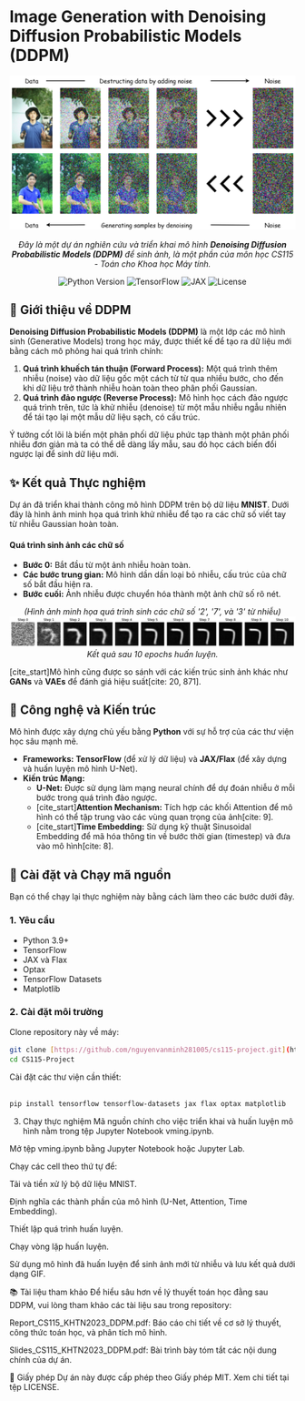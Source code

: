 # Image Generation with Denoising Diffusion Probabilistic Models (DDPM)

<div align="center">
  <img src="https://raw.githubusercontent.com/nguyenvanminh281005/cs115-project/main/Source/samples1.png" alt="DDPM Process" width="700"/>
</div>

<p align="center">
  <em>Đây là một dự án nghiên cứu và triển khai mô hình <strong>Denoising Diffusion Probabilistic Models (DDPM)</strong> để sinh ảnh, là một phần của môn học CS115 - Toán cho Khoa học Máy tính.</em>
</p>

<p align="center">
  <img src="https://img.shields.io/badge/python-3.9%2B-blue.svg" alt="Python Version">
  <img src="https://img.shields.io/badge/tensorflow-%23FF6F00.svg?style=for-the-badge&logo=tensorflow&logoColor=white" alt="TensorFlow">
  <img src="https://img.shields.io/badge/jax-%235E48B3.svg?style=for-the-badge&logo=jax&logoColor=white" alt="JAX">
  <img src="https://img.shields.io/badge/license-MIT-green.svg" alt="License">
</p>

## 🌟 Giới thiệu về DDPM

**Denoising Diffusion Probabilistic Models (DDPM)** là một lớp các mô hình sinh (Generative Models) trong học máy, được thiết kế để tạo ra dữ liệu mới bằng cách mô phỏng hai quá trình chính:

1.  **Quá trình khuếch tán thuận (Forward Process):** Một quá trình thêm nhiễu (noise) vào dữ liệu gốc một cách từ từ qua nhiều bước, cho đến khi dữ liệu trở thành nhiễu hoàn toàn theo phân phối Gaussian.
2.  **Quá trình đảo ngược (Reverse Process):** Mô hình học cách đảo ngược quá trình trên, tức là khử nhiễu (denoise) từ một mẫu nhiễu ngẫu nhiên để tái tạo lại một mẫu dữ liệu sạch, có cấu trúc.

Ý tưởng cốt lõi là biến một phân phối dữ liệu phức tạp thành một phân phối nhiễu đơn giản mà ta có thể dễ dàng lấy mẫu, sau đó học cách biến đổi ngược lại để sinh dữ liệu mới.

## ✨ Kết quả Thực nghiệm

Dự án đã triển khai thành công mô hình DDPM trên bộ dữ liệu **MNIST**. Dưới đây là hình ảnh minh họa quá trình khử nhiễu để tạo ra các chữ số viết tay từ nhiễu Gaussian hoàn toàn.

#### Quá trình sinh ảnh các chữ số

* **Bước 0:** Bắt đầu từ một ảnh nhiễu hoàn toàn.
* **Các bước trung gian:** Mô hình dần dần loại bỏ nhiễu, cấu trúc của chữ số bắt đầu hiện ra.
* **Bước cuối:** Ảnh nhiễu được chuyển hóa thành một ảnh chữ số rõ nét.

<p align="center">
  <em>(Hình ảnh minh họa quá trình sinh các chữ số '2', '7', và '3' từ nhiễu)</em>
  <img src="https://raw.githubusercontent.com/nguyenvanminh281005/cs115-project/main/Source/ddpm3.png" alt="Generated Image" width="800"/>
  <br>
  <em>Kết quả sau 10 epochs huấn luyện.</em>
</p>

[cite_start]Mô hình cũng được so sánh với các kiến trúc sinh ảnh khác như **GANs** và **VAEs** để đánh giá hiệu suất[cite: 20, 871].

## 🚀 Công nghệ và Kiến trúc

Mô hình được xây dựng chủ yếu bằng **Python** với sự hỗ trợ của các thư viện học sâu mạnh mẽ.

* **Frameworks:** **TensorFlow** (để xử lý dữ liệu) và **JAX/Flax** (để xây dựng và huấn luyện mô hình U-Net).
* **Kiến trúc Mạng:**
    * **U-Net:** Được sử dụng làm mạng neural chính để dự đoán nhiễu ở mỗi bước trong quá trình đảo ngược.
    * [cite_start]**Attention Mechanism:** Tích hợp các khối Attention để mô hình có thể tập trung vào các vùng quan trọng của ảnh[cite: 9].
    * [cite_start]**Time Embedding:** Sử dụng kỹ thuật Sinusoidal Embedding để mã hóa thông tin về bước thời gian (timestep) và đưa vào mô hình[cite: 8].

## 🔧 Cài đặt và Chạy mã nguồn

Bạn có thể chạy lại thực nghiệm này bằng cách làm theo các bước dưới đây.

### **1. Yêu cầu**

* Python 3.9+
* TensorFlow
* JAX và Flax
* Optax
* TensorFlow Datasets
* Matplotlib

### **2. Cài đặt môi trường**

Clone repository này về máy:
```bash
git clone [https://github.com/nguyenvanminh281005/cs115-project.git](https://github.com/nguyenvanminh281005/cs115-project.git)
cd CS115-Project
```
Cài đặt các thư viện cần thiết:

``` Bash

pip install tensorflow tensorflow-datasets jax flax optax matplotlib
```
3. Chạy thực nghiệm
Mã nguồn chính cho việc triển khai và huấn luyện mô hình nằm trong tệp Jupyter Notebook vming.ipynb.

Mở tệp vming.ipynb bằng Jupyter Notebook hoặc Jupyter Lab.

Chạy các cell theo thứ tự để:

Tải và tiền xử lý bộ dữ liệu MNIST.

Định nghĩa các thành phần của mô hình (U-Net, Attention, Time Embedding).

Thiết lập quá trình huấn luyện.

Chạy vòng lặp huấn luyện.

Sử dụng mô hình đã huấn luyện để sinh ảnh mới từ nhiễu và lưu kết quả dưới dạng GIF.

📚 Tài liệu tham khảo
Để hiểu sâu hơn về lý thuyết toán học đằng sau DDPM, vui lòng tham khảo các tài liệu sau trong repository:

Report_CS115_KHTN2023_DDPM.pdf: Báo cáo chi tiết về cơ sở lý thuyết, công thức toán học, và phân tích mô hình.

Slides_CS115_KHTN2023_DDPM.pdf: Bài trình bày tóm tắt các nội dung chính của dự án.

📄 Giấy phép
Dự án này được cấp phép theo Giấy phép MIT. Xem chi tiết tại tệp LICENSE.